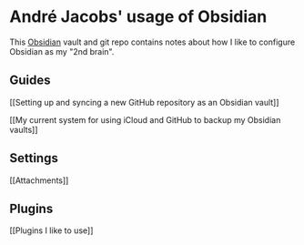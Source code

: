 # André Jacobs' usage of Obsidian

This [Obsidian](https://obsidian.md) vault and git repo contains notes about how I like to configure Obsidian as my "2nd brain".

## Guides

[[Setting up and syncing a new GitHub repository as an Obsidian vault]]

[[My current system for using iCloud and GitHub to backup my Obsidian vaults]]
## Settings

[[Attachments]]

## Plugins

[[Plugins I like to use]]
